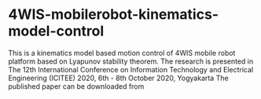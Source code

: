 # 4WIS-mobilerobot-kinematics-model-control
This is a kinematics model based motion control of 4WIS mobile robot platform based on Lyapunov stability theorem.
The research is presented in The 12th International Conference on Information Technology and Electrical Engineering (ICITEE) 2020, 6th - 8th October 2020, Yogyakarta
The published paper can be downloaded from 
